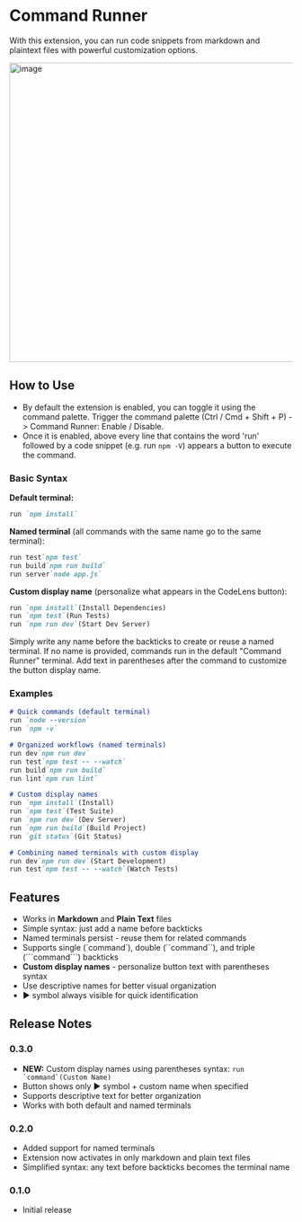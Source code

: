 # Command Runner

With this extension, you can run code snippets from markdown and plaintext files with powerful customization options.

<img width="1218" height="533" alt="image" src="https://github.com/user-attachments/assets/8f9484fa-723d-4de9-ab7f-513e392f1822" />


## How to Use

- By default the extension is enabled, you can toggle it using the command palette. Trigger the command palette (Ctrl / Cmd + Shift + P) -> Command Runner: Enable / Disable.
- Once it is enabled, above every line that contains the word 'run' followed by a code snippet (e.g. run ````npm -V````) appears a button to execute the command.

### Basic Syntax

**Default terminal:**
````markdown
run `npm install`
````

**Named terminal** (all commands with the same name go to the same terminal):
````markdown
run test`npm test`
run build`npm run build`
run server`node app.js`
````

**Custom display name** (personalize what appears in the CodeLens button):
````markdown
run `npm install`(Install Dependencies)
run `npm test`(Run Tests)
run `npm run dev`(Start Dev Server)
````

Simply write any name before the backticks to create or reuse a named terminal. If no name is provided, commands run in the default "Command Runner" terminal. Add text in parentheses after the command to customize the button display name.

### Examples

````markdown
# Quick commands (default terminal)
run `node --version`
run `npm -v`

# Organized workflows (named terminals)
run dev`npm run dev`
run test`npm test -- --watch`
run build`npm run build`
run lint`npm run lint`

# Custom display names
run `npm install`(Install)
run `npm test`(Test Suite)
run `npm run dev`(Dev Server)
run `npm run build`(Build Project)
run `git status`(Git Status)

# Combining named terminals with custom display
run dev`npm run dev`(Start Development)
run test`npm test -- --watch`(Watch Tests)
````

## Features

- Works in **Markdown** and **Plain Text** files
- Simple syntax: just add a name before backticks
- Named terminals persist - reuse them for related commands
- Supports single (\`command\`), double (\``command``), and triple (\```command```) backticks
- **Custom display names** - personalize button text with parentheses syntax
- Use descriptive names for better visual organization
- ▶︎ symbol always visible for quick identification

## Release Notes

### 0.3.0

- **NEW:** Custom display names using parentheses syntax: ````run `command`(Custom Name)````
- Button shows only ▶︎ symbol + custom name when specified
- Supports descriptive text for better organization
- Works with both default and named terminals

### 0.2.0

- Added support for named terminals
- Extension now activates in only markdown and plain text files
- Simplified syntax: any text before backticks becomes the terminal name

### 0.1.0

- Initial release
